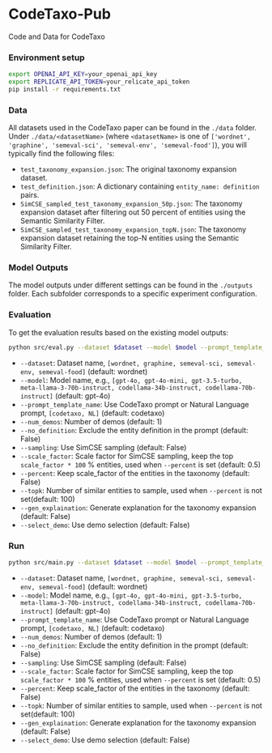 # CodeTaxo-Pub

Code and Data for CodeTaxo

### Environment setup

```bash
export OPENAI_API_KEY=your_openai_api_key
export REPLICATE_API_TOKEN=your_relicate_api_token
pip install -r requirements.txt
```

### Data

All datasets used in the CodeTaxo paper can be found in the `./data` folder. Under `./data/<datasetName>` (where `<datasetName>` is one of `['wordnet', 'graphine', 'semeval-sci', 'semeval-env', 'semeval-food']`), you will typically find the following files:

- `test_taxonomy_expansion.json`: The original taxonomy expansion dataset.
- `test_definition.json`: A dictionary containing `entity_name: definition` pairs.
- `SimCSE_sampled_test_taxonomy_expansion_50p.json`: The taxonomy expansion dataset after filtering out 50 percent of entities using the Semantic Similarity Filter.
- `SimCSE_sampled_test_taxonomy_expansion_topN.json`: The taxonomy expansion dataset retaining the top-N entities using the Semantic Similarity Filter.

### Model Outputs

The model outputs under different settings can be found in the `./outputs` folder. Each subfolder corresponds to a specific experiment configuration.

### Evaluation

To get the evaluation results based on the existing model outputs:
```bash
python src/eval.py --dataset $dataset --model $model --prompt_template_name $prompt_template_name --num_demos $num_demos --sampling --select_demo
```

- `--dataset`: Dataset name, `[wordnet, graphine, semeval-sci, semeval-env, semeval-food]` (default: wordnet)
- `--model`: Model name, e.g., `[gpt-4o, gpt-4o-mini, gpt-3.5-turbo, meta-llama-3-70b-instruct, codellama-34b-instruct, codellama-70b-instruct]`  (default: gpt-4o)
- `--prompt_template_name`: Use CodeTaxo prompt or Natural Language prompt, `[codetaxo, NL]` (default: codetaxo)
- `--num_demos`: Number of demos (default: 1)
- `--no_definition`: Exclude the entity definition in the prompt (default: False)
- `--sampling`: Use SimCSE sampling (default: False)
- `--scale_factor`: Scale factor for SimCSE sampling, keep the top `scale_factor * 100` % entities, used when `--percent` is set (default: 0.5)
- `--percent`: Keep scale_factor of the entities in the taxonomy (default: False)
- `--topk`: Number of similar entities to sample, used when `--percent` is not set(default: 100)
- `--gen_explaination`: Generate explanation for the taxonomy expansion (default: False)
- `--select_demo`: Use demo selection (default: False)

### Run

```bash
python src/main.py --dataset $dataset --model $model --prompt_template_name $prompt_template_name --num_demos $num_demos --sampling --select_demo
```

- `--dataset`: Dataset name, `[wordnet, graphine, semeval-sci, semeval-env, semeval-food]` (default: wordnet)
- `--model`: Model name, e.g., `[gpt-4o, gpt-4o-mini, gpt-3.5-turbo, meta-llama-3-70b-instruct, codellama-34b-instruct, codellama-70b-instruct]`  (default: gpt-4o)
- `--prompt_template_name`: Use CodeTaxo prompt or Natural Language prompt, `[codetaxo, NL]` (default: codetaxo)
- `--num_demos`: Number of demos (default: 1)
- `--no_definition`: Exclude the entity definition in the prompt (default: False)
- `--sampling`: Use SimCSE sampling (default: False)
- `--scale_factor`: Scale factor for SimCSE sampling, keep the top `scale_factor * 100` % entities, used when `--percent` is set (default: 0.5)
- `--percent`: Keep scale_factor of the entities in the taxonomy (default: False)
- `--topk`: Number of similar entities to sample, used when `--percent` is not set(default: 100)
- `--gen_explaination`: Generate explanation for the taxonomy expansion (default: False)
- `--select_demo`: Use demo selection (default: False)
